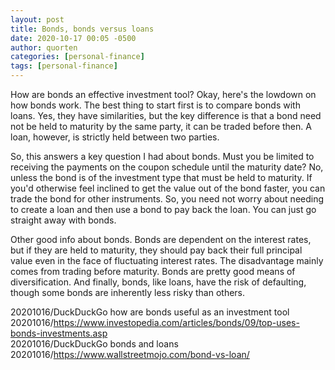```yaml
---
layout: post
title: Bonds, bonds versus loans
date: 2020-10-17 00:05 -0500
author: quorten
categories: [personal-finance]
tags: [personal-finance]
---
```


How are bonds an effective investment tool?  Okay, here's the lowdown
on how bonds work.  The best thing to start first is to compare bonds
with loans.  Yes, they have similarities, but the key difference is
that a bond need not be held to maturity by the same party, it can be
traded before then.  A loan, however, is strictly held between two
parties.

So, this answers a key question I had about bonds.  Must you be
limited to receiving the payments on the coupon schedule until the
maturity date?  No, unless the bond is of the investment type that
must be held to maturity.  If you'd otherwise feel inclined to get the
value out of the bond faster, you can trade the bond for other
instruments.  So, you need not worry about needing to create a loan
and then use a bond to pay back the loan.  You can just go straight
away with bonds.

Other good info about bonds.  Bonds are dependent on the interest
rates, but if they are held to maturity, they should pay back their
full principal value even in the face of fluctuating interest rates.
The disadvantage mainly comes from trading before maturity.  Bonds are
pretty good means of diversification.  And finally, bonds, like loans,
have the risk of defaulting, though some bonds are inherently less
risky than others.

20201016/DuckDuckGo how are bonds useful as an investment tool  
20201016/https://www.investopedia.com/articles/bonds/09/top-uses-bonds-investments.asp  
20201016/DuckDuckGo bonds and loans  
20201016/https://www.wallstreetmojo.com/bond-vs-loan/

